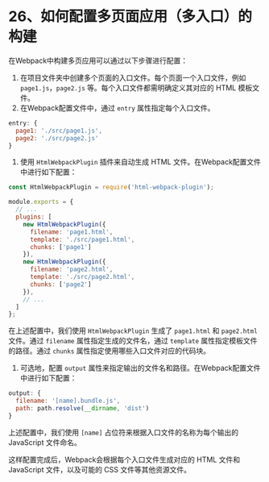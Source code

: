 # 26、如何配置多页面应用（多入口）的构建

在Webpack中构建多页应用可以通过以下步骤进行配置：

1. 在项目文件夹中创建多个页面的入口文件。每个页面一个入口文件，例如 `page1.js`，`page2.js` 等。每个入口文件都需明确定义其对应的 HTML 模板文件。
2. 在Webpack配置文件中，通过 `entry` 属性指定每个入口文件。

```javascript
entry: {
  page1: './src/page1.js',
  page2: './src/page2.js'
}
```

1. 使用 `HtmlWebpackPlugin` 插件来自动生成 HTML 文件。在Webpack配置文件中进行如下配置：

```javascript
const HtmlWebpackPlugin = require('html-webpack-plugin');

module.exports = {
  // ...
  plugins: [
    new HtmlWebpackPlugin({
      filename: 'page1.html',
      template: './src/page1.html',
      chunks: ['page1']
    }),
    new HtmlWebpackPlugin({
      filename: 'page2.html',
      template: './src/page2.html',
      chunks: ['page2']
    }),
    // ...
  ]
};
```

在上述配置中，我们使用 `HtmlWebpackPlugin` 生成了 `page1.html` 和 `page2.html` 文件。通过 `filename` 属性指定生成的文件名，通过 `template` 属性指定模板文件的路径。通过 `chunks` 属性指定使用哪些入口文件对应的代码块。

1. 可选地，配置 `output` 属性来指定输出的文件名和路径。在Webpack配置文件中进行如下配置：

```javascript
output: {
  filename: '[name].bundle.js',
  path: path.resolve(__dirname, 'dist')
}
```

上述配置中，我们使用 `[name]` 占位符来根据入口文件的名称为每个输出的 JavaScript 文件命名。

这样配置完成后，Webpack会根据每个入口文件生成对应的 HTML 文件和 JavaScript 文件，以及可能的 CSS 文件等其他资源文件。
